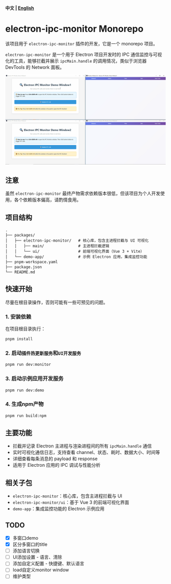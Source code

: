**中文 | [English](./README.en.md)**

# electron-ipc-monitor Monorepo

该项目用于 `electron-ipc-monitor` 插件的开发，它是一个 monorepo 项目。

`electron-ipc-monitor` 是一个用于 Electron 项目开发时的 IPC 通信监控与可视化的工具，能够拦截并展示 `ipcMain.handle` 的调用情况，类似于浏览器 DevTools 的 Network 面板。

![示例](./docs/imgs/monitor.gif)

## 注意

虽然 `electron-ipc-monitor` 最终产物需求依赖版本很低，但该项目为个人开发使用，各个依赖版本偏高，请酌情食用。

## 项目结构

```
.
├── packages/
│   ├── electron-ipc-monitor/   # 核心库，包含主进程拦截与 UI 可视化
│   │   ├── main/               # 主进程拦截逻辑
│   │   └── ui/                 # 前端可视化界面（Vue 3 + Vite）
│   └── demo-app/               # 示例 Electron 应用，集成监控功能
├── pnpm-workspace.yaml
├── package.json
└── README.md
```

## 快速开始

尽量在根目录操作，否则可能有一些可预见的问题。

### 1. 安装依赖

在项目根目录执行：

```bash
pnpm install
```

### 2. 启动`插件热更新服务`和`UI开发服务`

```bash
pnpm run dev:monitor
```

### 3. 启动示例应用开发服务

```bash
pnpm run dev:demo
```

### 4. 生成npm产物

```bash
pnpm run build:npm
```

## 主要功能

- 拦截并记录 Electron 主进程与渲染进程间的所有 `ipcMain.handle` 通信
- 实时可视化通信日志，支持查看 channel、状态、耗时、数据大小、时间等
- 详细查看每条消息的 payload 和 response
- 适用于 Electron 应用的 IPC 调试与性能分析

## 相关子包

- `electron-ipc-monitor`：核心库，包含主进程拦截与 UI
- `electron-ipc-monitor/ui`：基于 Vue 3 的前端可视化界面
- `demo-app`：集成监控功能的 Electron 示例应用

## TODO

- [x] 多窗口demo
- [x] 区分多窗口的title
- [ ] 添加语言切换
- [ ] UI添加设置 - 语言、清除
- [ ] 添加自定义配置 - 快捷键、默认语言
- [ ] load自定义monitor window
- [ ] 维护类型